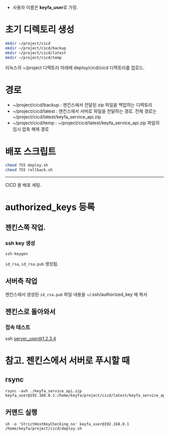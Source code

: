 - 사용자 이름은 **keyfa_user**로 가정.

# 초기 디렉토리 생성
```sh
mkdir ~/project/cicd
mkdir ~/project/cicd/backup
mkdir ~/project/cicd/latest
mkdir ~/project/cicd/temp
```

리눅스의 ~/project 디렉토리 아래에 deploy/cicd/cicd 디렉토리를 업로드.

# 경로
- ~/project/cicd/backup : 젠킨스에서 전달된 zip 파일을 백업하는 디렉토리
- ~/project/cicd/latest : 젠킨스에서 서버로 파일을 전달하는 경로. 전체 경로는 ~/project/cicd/latest/keyfa_service_api.zip
- ~/project/cicd/temp : ~/project/cicd/latest/keyfa_service_api.zip 파일의 임시 압축 해제 경로


# 배포 스크립트
```sh
chmod 755 deploy.sh
chmod 755 rollback.sh
```

---------------------------------------------
CICD 용 배포 세팅.
# authorized_keys 등록
## 젠킨스쪽 작업.
### ssh key 생성
```
ssh-keygen
```
`id_rsa`,  `id_rsa.pub` 생성됨.

## 서버측 작업
젠킨스에서 생성된 `id_rsa.pub` 파일 내용을 ~/.ssh/authorized_key 에 복사

## 젠킨스로 돌아와서 
### 접속 테스트
ssh server_user@1.2.3.4


# 참고. 젠킨스에서 서버로 푸시할 때
## rsync
```
rsync -avh ./keyfa_service_api.zip keyfa_user@192.168.0.1:/home/keyfa/project/cicd/latest/keyfa_service_api.zip
```

## 커맨드 실행
```
sh -o 'StrictHostKeyChecking no' keyfa_user@192.168.0.1 /home/keyfa/project/cicd/deploy.sh
```